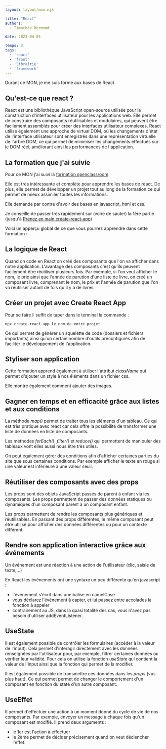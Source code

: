 ```yaml
---
layout: layout/mon.njk

title: "React"
authors:
  - Timothée Bermond

date: 2023-04-05

temps: 3
tags:
  - 'react'
  - 'front'
  - 'librairie'
  - 'framework'
---
```


<!-- début résumé -->
Durant ce MON, je me suis formé aux bases de React.
<!-- fin résumé -->

## Qu'est-ce que react ?

React est une bibliothèque JavaScript open-source utilisée pour la construction d'interfaces utilisateur pour les applications web. Elle permet de construire des composants réutilisables et modulaires, qui peuvent être facilement assemblés pour créer des interfaces utilisateur complexes. React utilise également une approche de virtual DOM, où les changements d'état de l'interface utilisateur sont enregistrés dans une représentation virtuelle de l'arbre DOM, ce qui permet de minimiser les changements effectués sur le DOM réel, améliorant ainsi les performances de l'application.


## La formation que j'ai suivie

Pour ce MON j'ai suivi la [formation openclassroom](https://openclassrooms.com/fr/courses/7008001-debutez-avec-react).

Elle est très intéressante et complète pour apprendre les bases de react. De plus, elle permet de développer un projet tout au long de la formation ce qui permet de mieux assimiler toutes les informations.

Elle demande par contre d'avoir des bases en javascript, html et css.

Je conseille de passer très rapidement sur (voire de sauter) la 1ère partie (jusqu'à [Prenez en main create-react-app](https://openclassrooms.com/fr/courses/7008001-debutez-avec-react/7135204-prenez-en-main-create-react-app))

Voici un apperçu global de ce que vous pourrez apprendre dans cette formation :

## La logique de React

Quand on code en React on créé des composants que l'on va afficher dans notre application. L'avantage des composants c'est qu'ils peuvent facilement être réutiliser plusieurs fois. Par exemple, si l'on veut afficher le nom, le prix ainsi que l'année de parution d'une liste de livre, on créé un composant livre, comprenant le nom, le prix et l'année de parution que l'on va réutiliser autant de fois qu'il y a de livres.

## Créer un projet avec Create React App

Pour se faire il suffit de taper dans le terminal la commande :

```
npx create-react-app le nom de votre projet
```

Ce qui permet de générer un squelette de code (dossiers et fichiers importants) ainsi qu'un certain nombre d'outils préconfigurés afin de faciliter le développement de l'application.

## Styliser son application

Cette formation apprend également à utiliser l'attribut *className* qui permet d'ajouter un style à nos éléments dans un fichier css.

Elle montre également comment ajouter des images.

## Gagner en temps et en efficacité grâce aux listes et aux conditions

La méthode *map()* permet de traiter tous les éléments d'un tableau. Ce qui est très pratique avec react car cela offre la possibilité de transformer une liste de données en liste de composants. 

Les méthodes *forEach()*, *filter()* et *reduce()* qui permettent de manipuler des tableaux vont elles aussi nous être très utiles.

On peut également gérer des conditions afin d'afficher certaines parties du site que sous certaines conditions. Par exemple afficher le texte en rouge si une valeur est inférieure à une valeur seuil.

## Réutiliser des composants avec des props

Les props sont des objets JavaScript passés de parent à enfant via les composants. Les props permettent de passer des données statiques ou dynamiques d'un composant parent à un composant enfant.

Les props permettent de rendre les composants plus génériques et réutilisables. En passant des props différentes, le même composant peut être utilisé pour afficher des données différentes ou pour un contexte différent.

## Rendre son application interactive grâce aux événements

Un événement est une réaction à une action de l'utilisateur (clic, saisie de texte,...)

En React les événements ont une syntaxe un peu différente qu'en javascript : 
- l'événement s'écrit dans une balise en camelCase
- vous déclarez l'événement à capter, et lui passez entre accolades la fonction à appeler
- contrairement au JS, dans la quasi totalité des cas, vous n'avez pas besoin d'utiliser addEventListener.

## UseState

Il est également possible de contrôler les formulaires (accéder à la valeur de l'input). Cela permet d'interagir directement avec les données renseignées par l'utilisateur pour, par exemple, filtrer certaines données ou vérifier leur validité. Pour cela on utilise la fonction *useState* qui contient la valeur de l'input ainsi que la fonction qui permet de la modifier.

Il est également possible de transmettre ces données dans les *props* (vus plus haut). Ce qui permet permet de changer le comportement d'un composant en fonction du state d'un autre composant.

## UseEffet

Il permet d'effectuer une action à un moment donné du cycle de vie de nos composants. Par exemple, envoyer un message à chaque fois qu'un composant est modifié. Il prend deux arguments : 
- le 1er est l'action à effectuer
- le 2ème permet de décider précisement quand on veut déclencher l'effet.
